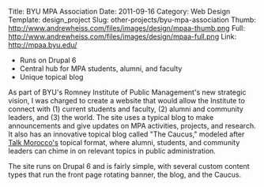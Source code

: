 Title: BYU MPA Association
Date: 2011-09-16
Category: Web Design
Template: design_project
Slug: other-projects/byu-mpa-association
Thumb: http://www.andrewheiss.com/files/images/design/mpaa-thumb.png
Full: http://www.andrewheiss.com/files/images/design/mpaa-full.png
Link: http://mpaa.byu.edu/


* Runs on Drupal 6
* Central hub for MPA students, alumni, and faculty
* Unique topical blog

As part of BYU's Romney Institute of Public Management's new strategic vision, I was charged to create a website that would allow the Institute to connect with (1) current students and faculty, (2) alumni and community leaders, and (3) the world. The site uses a typical blog to make announcements and give updates on MPA activities, projects, and research. It also has an innovative topical blog called "The Caucus," modeled after [Talk Morocco's](http://www.talkmorocco.net/) topical format, where alumni, students, and community leaders can chime in on relevant topics in public administration. 

The site runs on Drupal 6 and is fairly simple, with several custom content types that run the front page rotating banner, the blog, and the Caucus. 
